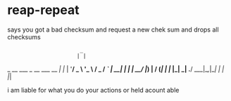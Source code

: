 # reap-repeat
says you got a bad checksum and request a new chek sum and drops all checksums



                           _   
                          | |  
 _ __ ___ _ __   ___  __ _| |_ 
| '__/ _ \ '_ \ / _ \/ _` | __|
| | |  __/ |_) |  __/ (_| | |_ 
|_|  \___| .__/ \___|\__,_|\__|
         | |                   
         |_|                   


i am liable for what you do your actions or held acount able
